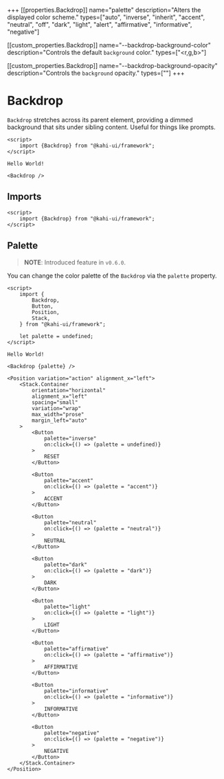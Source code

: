 +++
[[properties.Backdrop]]
name="palette"
description="Alters the displayed color scheme."
types=["auto", "inverse", "inherit", "accent", "neutral", "off", "dark", "light", "alert", "affirmative", "informative", "negative"]

[[custom_properties.Backdrop]]
name="--backdrop-background-color"
description="Controls the default `background` color."
types=["<r,g,b>"]

[[custom_properties.Backdrop]]
name="--backdrop-background-opacity"
description="Controls the `background` opacity."
types=["<alpha-value>"]
+++

# Backdrop

`Backdrop` stretches across its parent element, providing a dimmed background that sits under sibling content. Useful for things like prompts.

```svelte {title="Backdrop Preview" mode="repl"}
<script>
    import {Backdrop} from "@kahi-ui/framework";
</script>

Hello World!

<Backdrop />
```

## Imports

```svelte {title="Backdrop Imports"}
<script>
    import {Backdrop} from "@kahi-ui/framework";
</script>
```

## Palette

> **NOTE**: Introduced feature in `v0.6.0`.

You can change the color palette of the `Backdrop` via the `palette` property.

```svelte {title="Backdrop Palette" mode="repl"}
<script>
    import {
        Backdrop,
        Button,
        Position,
        Stack,
    } from "@kahi-ui/framework";

    let palette = undefined;
</script>

Hello World!

<Backdrop {palette} />

<Position variation="action" alignment_x="left">
    <Stack.Container
        orientation="horizontal"
        alignment_x="left"
        spacing="small"
        variation="wrap"
        max_width="prose"
        margin_left="auto"
    >
        <Button
            palette="inverse"
            on:click={() => (palette = undefined)}
        >
            RESET
        </Button>

        <Button
            palette="accent"
            on:click={() => (palette = "accent")}
        >
            ACCENT
        </Button>

        <Button
            palette="neutral"
            on:click={() => (palette = "neutral")}
        >
            NEUTRAL
        </Button>

        <Button
            palette="dark"
            on:click={() => (palette = "dark")}
        >
            DARK
        </Button>

        <Button
            palette="light"
            on:click={() => (palette = "light")}
        >
            LIGHT
        </Button>

        <Button
            palette="affirmative"
            on:click={() => (palette = "affirmative")}
        >
            AFFIRMATIVE
        </Button>

        <Button
            palette="informative"
            on:click={() => (palette = "informative")}
        >
            INFORMATIVE
        </Button>

        <Button
            palette="negative"
            on:click={() => (palette = "negative")}
        >
            NEGATIVE
        </Button>
    </Stack.Container>
</Position>
```
